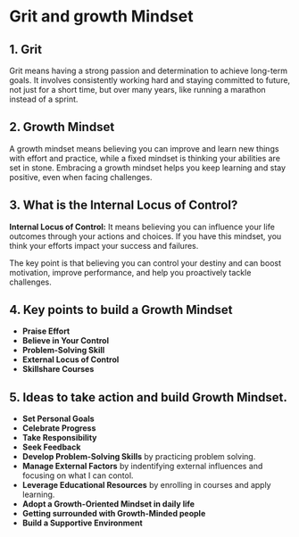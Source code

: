 # Grit and growth Mindset

## 1. Grit  

Grit means having a strong passion and determination to achieve long-term goals. It involves consistently working hard and staying committed to future, not just for a short time, but over many years, like running a marathon instead of a sprint.  

## 2. Growth Mindset  

A growth mindset means believing you can improve and learn new things with effort and practice, while a fixed mindset is thinking your abilities are set in stone. Embracing a growth mindset helps you keep learning and stay positive, even when facing challenges.  

## 3. What is the Internal Locus of Control?  

**Internal Locus of Control:** It means believing you can influence your life outcomes through your actions and choices. If you have this mindset, you think your efforts impact your success and failures.  

The key point is that believing you can control your destiny and can boost motivation, improve performance, and help you proactively tackle challenges.  

## 4. Key points to build a Growth Mindset  

- **Praise Effort**
- **Believe in Your Control**
- **Problem-Solving Skill**
- **External Locus of Control**
- **Skillshare Courses**

## 5. Ideas to take action and build Growth Mindset.  

- **Set Personal Goals**
- **Celebrate Progress**
- **Take Responsibility**
- **Seek Feedback**
- **Develop Problem-Solving Skills** by practicing problem solving.
- **Manage External Factors** by indentifying external influences and focusing on what I can contol. 
- **Leverage Educational Resources** by enrolling in courses and apply learning. 
- **Adopt a Growth-Oriented Mindset in daily life**
- **Getting surrounded with Growth-Minded people**
- **Build a Supportive Environment**